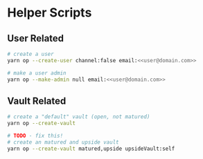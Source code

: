 # Helper Scripts

## User Related
```bash
# create a user
yarn op --create-user channel:false email:<<user@domain.com>>
```

```bash
# make a user admin
yarn op --make-admin null email:<<user@domain.com>>
```


## Vault Related

```bash
# create a "default" vault (open, not matured)
yarn op --create-vault
```

```bash
# TODO - fix this!
# create an matured and upside vault
yarn op --create-vault matured,upside upsideVault:self
```

